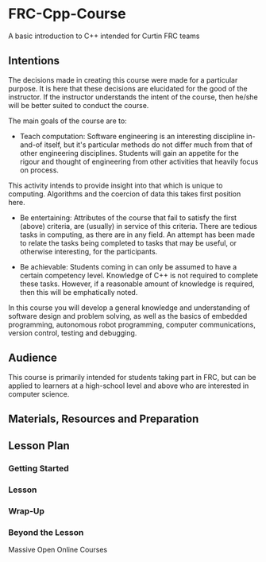 # FRC-Cpp-Course
A basic introduction to C++ intended for Curtin FRC teams

## Intentions
The decisions made in creating this course were made for a particular purpose. It is here that these decisions are elucidated for the good of the instructor. If the instructor understands the intent of the course, then he/she will be better suited to conduct the course.

The main goals of the course are to:
 - Teach computation: Software engineering is an interesting discipline in-and-of itself, but it's particular methods do not differ much from that of other engineering disciplines. Students will gain an appetite for the rigour and thought of engineering from other activities that heavily focus on process.

 This activity intends to provide insight into that which is unique to computing. Algorithms and the coercion of data this takes first position here.

 - Be entertaining: Attributes of the course that fail to satisfy the first (above) criteria, are (usually) in service of this criteria. There are tedious tasks in computing, as there are in any field. An attempt has been made to relate the tasks being completed to tasks that may be useful, or otherwise interesting, for the participants.

- Be achievable: Students coming in can only be assumed to have a certain competency level. Knowledge of C++ is not required to complete these tasks. However, if a reasonable amount of knowledge is required, then this will be emphatically noted.

In this course you will develop a general knowledge and understanding of software design and problem solving, as well as the basics of embedded programming, autonomous robot programming, computer communications, version control, testing and debugging.

## Audience
This course is primarily intended for students taking part in FRC, but can be applied to learners at a high-school level and above who are interested in computer science.

## Materials, Resources and Preparation


## Lesson Plan
### Getting Started


### Lesson


### Wrap-Up


### Beyond the Lesson
Massive Open Online Courses
